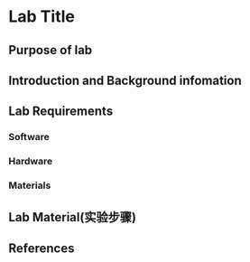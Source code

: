# Lab Title
## Purpose of lab
## Introduction and Background infomation
## Lab Requirements
### Software
### Hardware
### Materials

## Lab Material(实验步骤)

## References

